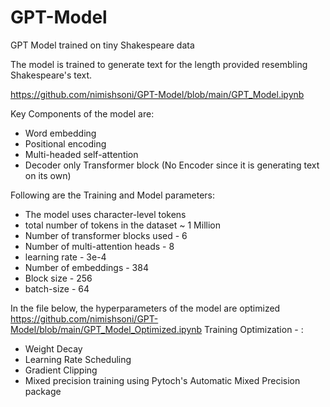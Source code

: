 # GPT-Model
GPT Model trained on tiny Shakespeare data

The model is trained to generate text for the length provided resembling Shakespeare's text. 

https://github.com/nimishsoni/GPT-Model/blob/main/GPT_Model.ipynb

Key Components of the model are:
- Word embedding
- Positional encoding
- Multi-headed self-attention
- Decoder only Transformer block (No Encoder since it is generating text on its own)


Following are the Training and Model parameters: 
- The model uses character-level tokens
- total number of tokens in the dataset ~ 1 Million
- Number of transformer blocks used - 6
- Number of multi-attention heads - 8
- learning rate - 3e-4
- Number of embeddings - 384
- Block size - 256
- batch-size - 64

In the file below, the hyperparameters of the model are optimized
https://github.com/nimishsoni/GPT-Model/blob/main/GPT_Model_Optimized.ipynb
Training Optimization - :
- Weight Decay
- Learning Rate Scheduling
- Gradient Clipping
- Mixed precision training using Pytoch's Automatic Mixed Precision package
